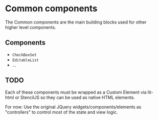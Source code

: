 # Common components

The Common components are the main building blocks used for other higher level components.

## Components

- `CheckBoxSet`
- `EditableList`
- ...

## TODO

Each of these components must be wrapped as a Custom Element via lit-html or StencilJS so they can be used as native HTML elements.

For now: Use the original JQuery widgets/components/elements as "controllers" to control most of the state and view logic.
